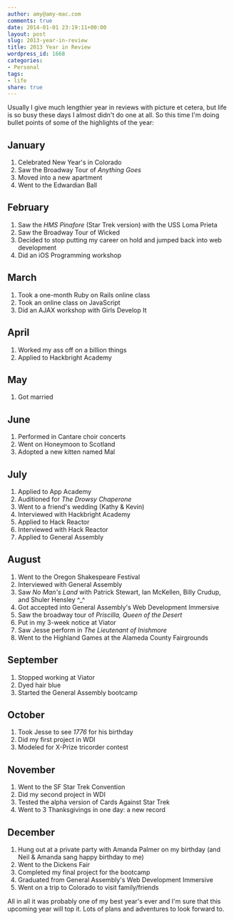 ```yaml
---
author: amy@amy-mac.com
comments: true
date: 2014-01-01 23:19:11+00:00
layout: post
slug: 2013-year-in-review
title: 2013 Year in Review
wordpress_id: 1668
categories:
- Personal
tags:
- life
share: true
---
```


Usually I give much lengthier year in reviews with picture et cetera, but life is so busy these days I almost didn't do one at all. So this time I'm doing bullet points of some of the highlights of the year:

## January
	
  1. Celebrated New Year's in Colorado
  2. Saw the Broadway Tour of *Anything Goes*
  3. Moved into a new apartment
  4. Went to the Edwardian Ball

## February
	
  1. Saw the *HMS Pinafore* (Star Trek version) with the USS Loma Prieta
  2. Saw the Broadway Tour of Wicked
  3. Decided to stop putting my career on hold and jumped back into web development
  4. Did an iOS Programming workshop

## March
	
  1. Took a one-month Ruby on Rails online class
  2. Took an online class on JavaScript
  3. Did an AJAX workshop with Girls Develop It

## April
	
  1. Worked my ass off on a billion things
  2. Applied to Hackbright Academy


## May


  1. Got married

## June
	
  1. Performed in Cantare choir concerts
  2. Went on Honeymoon to Scotland
  3. Adopted a new kitten named Mal

## July


  1. Applied to App Academy
  2. Auditioned for *The Drowsy Chaperone*
  3. Went to a friend's wedding (Kathy & Kevin)
  4. Interviewed with Hackbright Academy
  5. Applied to Hack Reactor
  6. Interviewed with Hack Reactor
  7. Applied to General Assembly

## August
	
  1. Went to the Oregon Shakespeare Festival
  2. Interviewed with General Assembly
  3. Saw *No Man's Land* with Patrick Stewart, Ian McKellen, Billy Crudup, and Shuler Hensley ^_^
  4. Got accepted into General Assembly's Web Development Immersive
  5. Saw the broadway tour of *Priscilla, Queen of the Desert*
  6. Put in my 3-week notice at Viator
  7. Saw Jesse perform in *The Lieutenant of Inishmore*
  8. Went to the Highland Games at the Alameda County Fairgrounds

## September

  1. Stopped working at Viator
  2. Dyed hair blue
  3. Started the General Assembly bootcamp

## October
	
  1. Took Jesse to see *1776* for his birthday
  2. Did my first project in WDI
  3. Modeled for X-Prize tricorder contest

## November
	
  1. Went to the SF Star Trek Convention
  2. Did my second project in WDI
  3. Tested the alpha version of Cards Against Star Trek
  4. Went to 3 Thanksgivings in one day: a new record


## December
	
  1. Hung out at a private party with Amanda Palmer on my birthday (and Neil & Amanda sang happy birthday to me)
  2. Went to the Dickens Fair
  3. Completed my final project for the bootcamp
  4. Graduated from General Assembly's Web Development Immersive
  5. Went on a trip to Colorado to visit family/friends

All in all it was probably one of my best year's ever and I'm sure that this upcoming year will top it. Lots of plans and adventures to look forward to.